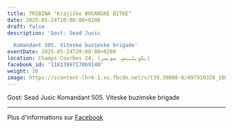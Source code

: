 ```yaml
---
title: TRIBINA "Krajiške BOSANSKE BITKE"
date: 2025-05-24T20:00:00+0200
draft: false
description: 'Gost: Sead Jusic

  Komandant 505. Viteske buzimske brigade'
eventDate: 2025-05-24T20:00:00+0200
location: Champs-Courbes 24, ‏إيكوبلينس‏، ‏سويسرا‏
facebook_id: '1181399717069140'
weight: 30
image: https://scontent-lhr6-1.xx.fbcdn.net/v/t39.30808-6/497910328_1007825038144762_7375653666811415510_n.jpg?_nc_cat=110&ccb=1-7&_nc_sid=9e60e4&_nc_ohc=5-SO9H8YXOQQ7kNvwEiY3RW&_nc_oc=AdndTobSdumyPupZOiqAAVxHbZCoNaZTPw8ZlaYbKDVeY-yuC9FuLksaso-Rkfp6-5w&_nc_zt=23&_nc_ht=scontent-lhr6-1.xx&edm=ABTKTjYEAAAA&_nc_gid=oAMM-7V05elFDfprMeHp2w&oh=00_AfPnMpjrJ7LW6R105eafr-hYu2bhEcEKGxIH3eOuqQqnkg&oe=684ABCAF
---
```


Gost: Sead Jusic
Komandant 505. Viteske buzimske brigade

---

Plus d'informations sur [Facebook](https://facebook.com/events/1181399717069140)